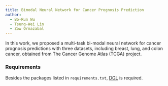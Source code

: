 ```yaml
---
title: Bimodal Neural Network for Cancer Prognosis Prediction
author:
  - Bo-Run Wu
  - Tsung-Wei Lin
  - Zow Ormazabal
---
```


In this work, we proposed a multi-task bi-modal neural network for cancer prognosis predictions with three datasets, including breast, lung, and colon cancer, obtained from The Cancer Genome Atlas (TCGA) project.

### Requirements

Besides the packages listed in `requirements.txt`, [DGL](https://www.dgl.ai/pages/start.html) is required.